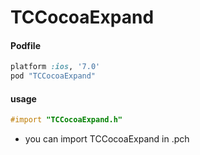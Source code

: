# TCCocoaExpand

#### Podfile

```ruby
platform :ios, '7.0'
pod "TCCocoaExpand"
```

#### usage
```Objective-C
#import "TCCocoaExpand.h"
```
* you can import TCCocoaExpand in .pch